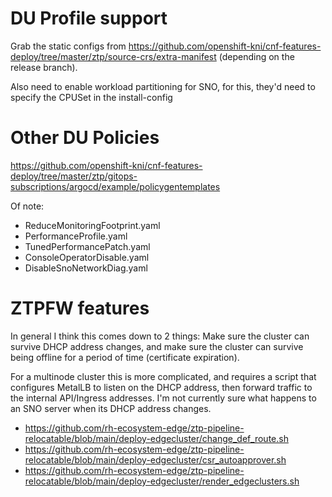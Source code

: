 # DU Profile support
Grab the static configs from https://github.com/openshift-kni/cnf-features-deploy/tree/master/ztp/source-crs/extra-manifest (depending on the release branch).

Also need to enable workload partitioning for SNO, for this, they'd need to specify the CPUSet in the install-config
# Other DU Policies
https://github.com/openshift-kni/cnf-features-deploy/tree/master/ztp/gitops-subscriptions/argocd/example/policygentemplates

Of note:
* ReduceMonitoringFootprint.yaml
* PerformanceProfile.yaml
* TunedPerformancePatch.yaml
* ConsoleOperatorDisable.yaml
* DisableSnoNetworkDiag.yaml
# ZTPFW features
In general I think this comes down to 2 things: Make sure the cluster can survive DHCP address changes, and make sure the cluster can survive being offline for a period of time (certificate expiration).

For a multinode cluster this is more complicated, and requires a script that configures MetalLB to listen on the DHCP address, then forward traffic to the internal API/Ingress addresses. I'm not currently sure what happens to an SNO server when its DHCP address changes.
* https://github.com/rh-ecosystem-edge/ztp-pipeline-relocatable/blob/main/deploy-edgecluster/change_def_route.sh
* https://github.com/rh-ecosystem-edge/ztp-pipeline-relocatable/blob/main/deploy-edgecluster/csr_autoapprover.sh
* https://github.com/rh-ecosystem-edge/ztp-pipeline-relocatable/blob/main/deploy-edgecluster/render_edgeclusters.sh
